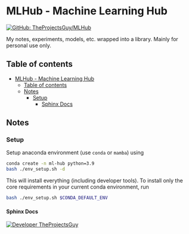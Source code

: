 # MLHub - Machine Learning Hub

[![GitHub: TheProjectsGuy/MLHub](https://img.shields.io/badge/_-TheProjectsGuy%2FMLHub-grey?logo=GitHub&logoColor=white&labelColor=black
)](https://github.com/TheProjectsGuy/MLHub)

My notes, experiments, models, etc. wrapped into a library. Mainly for personal use only.

## Table of contents

- [MLHub - Machine Learning Hub](#mlhub---machine-learning-hub)
    - [Table of contents](#table-of-contents)
    - [Notes](#notes)
        - [Setup](#setup)
            - [Sphinx Docs](#sphinx-docs)

## Notes

### Setup

Setup anaconda environment (use `conda` or `mamba`) using

```bash
conda create -n ml-hub python=3.9
bash ./env_setup.sh -d
```

This will install everything (including developer tools).
To install only the core requirements in your current conda environment, run

```bash
bash ./env_setup.sh $CONDA_DEFAULT_ENV
```

#### Sphinx Docs

[![Developer TheProjectsGuy][dev-shield]][dev-profile-link]

[dev-shield]: https://img.shields.io/badge/Developer-TheProjectsGuy-blue
[dev-profile-link]: https://github.com/TheProjectsGuy
